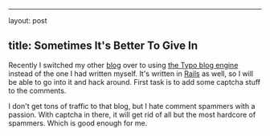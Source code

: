 <hr />

<p>layout: post</p>

<h2>title: Sometimes It's Better To Give In</h2>

<p>Recently I switched my other <a href="http://www.littlehart.net/attheballpark">blog</a> over to using <a href="http://typo.leetsoft.com">the Typo blog engine</a> instead of the one I had written myself.  It's written in <a href="http://www.rubyonrails.com">Rails</a> as well, so I will be able to go into it and hack around.  First task is to add some captcha stuff to the comments.</p>

<p>I don't get tons of traffic to that blog, but I hate comment spammers with a passion.  With captcha in there, it will get rid of all but the most hardcore of spammers.  Which is good enough for me.</p>
